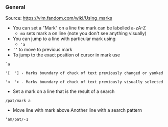### General
Source: https://vim.fandom.com/wiki/Using_marks
- You can set a "Mark" on a line the mark can be labelled a-zA-Z
	- `ma` sets mark a on line (note you don't see anything visually)
- You can jump to a line with particular mark using
	- `'a` 
- `’’` to move to previous mark
- To jump to the exact position of cursor in mark use
```
`a
```

```
'[  '] - Marks boundary of chuck of text previously changed or yanked
```

```
'<  '> - Marks boundary of chuck of text previously visually selected
```

- Set a mark on a line that is the result of a search
```
/pat/mark a
```
- Move line with mark above Another line with a search pattern
```
‘am/pat/-1
```
